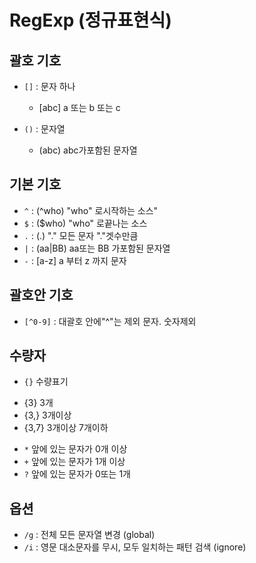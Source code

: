 # RegExp (정규표현식)


## 괄호 기호
- `[]` : 문자 하나 
  + [abc] a 또는 b 또는 c
 
- `()` : 문자열 
  + (abc) abc가포함된 문자열


## 기본 기호
- `^` : (^who) "who" 로시작하는 소스"
- `$` : ($who) "who" 로끝나는 소스
- `.` : (.) "." 모든 문자 "."겟수만큼
- `|` : (aa|BB) aa또는 BB 가포함된 문자열
- `-` : [a-z] a 부터 z 까지 문자


## 괄호안 기호
- `[^0-9]` : 대괄호 안에"^"는 제외 문자. 숫자제외


## 수량자
- `{}` 수량표기
 + {3} 3개
 + {3,} 3개이상
 + {3,7} 3개이상 7개이하
- `*` 앞에 있는 문자가 0개 이상
- `+` 앞에 있는 문자가 1개 이상
- `?` 앞에 있는 문자가 0또는 1개


## 옵션
- `/g` : 전체 모든 문자열 변경 (global)
- `/i` : 영문 대소문자를 무시, 모두 일치하는 패턴 검색 (ignore)
  